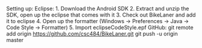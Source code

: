 Setting up:
  Eclipse:
    1. Download the Android SDK
    2. Extract and unzip the SDK, open up the eclipse that comes with it
    3. Check out BikeLaner and add it to eclipse
    4. Open up the formatter (Windows -> Preferences -> Java -> Code Style -> Formatter)
    5. Import eclipseCodeStyle.epf
  GitHub:
    git remote add origin https://github.com/csc484/BikeLaner.git
    git push -u origin master
